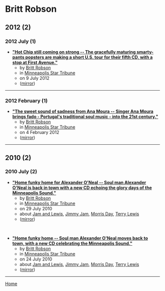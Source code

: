 # Britt Robson

## 2012 (2)

### 2012 July (1)

 - [**"Hot Chip still coming on strong -- The gracefully maturing smarty-pants popsters are making a short U.S. tour for their fifth CD, with a stop at First Avenue."**](https://www.startribune.com/hot-chip-still-coming-on-strong/161501455/)
    - by [Britt Robson](../../authors/britt-robson/index.md)
    - in [Minneapolis Star Tribune](../../publications/k-o/minneapolis-star-tribune/index.md)
    - on 9 July 2012
    - ([mirror](https://web.archive.org/web/*/https://www.startribune.com/hot-chip-still-coming-on-strong/161501455/))

----

### 2012 February (1)

 - [**"The sweet sound of sadness from Ana Moura -- Singer Ana Moura brings fado - Portugal's traditional soul music - into the 21st century."**](https://www.startribune.com/the-sweet-sound-of-sadness-from-ana-moura/138609599/)
    - by [Britt Robson](../../authors/britt-robson/index.md)
    - in [Minneapolis Star Tribune](../../publications/k-o/minneapolis-star-tribune/index.md)
    - on 4 February 2012
    - ([mirror](https://web.archive.org/web/*/https://www.startribune.com/the-sweet-sound-of-sadness-from-ana-moura/138609599/))

----

## 2010 (2)

### 2010 July (2)

 - [**"Home funky home for Alexander O&#039;Neal -- Soul man Alexander O'Neal is back in town with a new CD echoing the glory days of the Minneapolis Sound."**](https://www.startribune.com/home-funky-home-for-alexander-o-neal/99058304/)
    - by [Britt Robson](../../authors/britt-robson/index.md)
    - in [Minneapolis Star Tribune](../../publications/k-o/minneapolis-star-tribune/index.md)
    - on 29 July 2010
    - about [Jam and Lewis](../../topics/jam-and-lewis/index.md), [Jimmy Jam](../../topics/jimmy-jam/index.md), [Morris Day](../../topics/morris-day/index.md), [Terry Lewis](../../topics/terry-lewis/index.md)
    - ([mirror](https://web.archive.org/web/*/https://www.startribune.com/home-funky-home-for-alexander-o-neal/99058304/))

<br />

 - [**"Home funky home -- Soul man Alexander O'Neal moves back to town, with a new CD celebrating the Minneapolis Sound."**](https://www.startribune.com/home-funky-home/98865344/)
    - by [Britt Robson](../../authors/britt-robson/index.md)
    - in [Minneapolis Star Tribune](../../publications/k-o/minneapolis-star-tribune/index.md)
    - on 24 July 2010
    - about [Jam and Lewis](../../topics/jam-and-lewis/index.md), [Jimmy Jam](../../topics/jimmy-jam/index.md), [Morris Day](../../topics/morris-day/index.md), [Terry Lewis](../../topics/terry-lewis/index.md)
    - ([mirror](https://web.archive.org/web/*/https://www.startribune.com/home-funky-home/98865344/))

----

[Home](../index.md)

